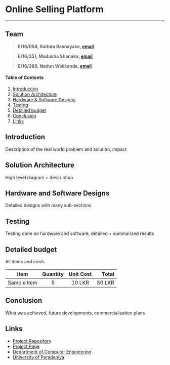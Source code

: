 # Online Selling Platform

---

## Team
>  **E/16/054, Sathira Basnayake, [email](e16054@eng.pdn.ac.lk)**

>  **E/16/351, Madusha Shanaka, [email](e16351@eng.pdn.ac.lk)**

>  **E/16/389, Nadun Welikanda, [email](e16389@eng.pdn.ac.lk)**

<!-- Image (photo/drawing of the final hardware) should be here -->

<!-- This is a sample image, to show how to add images to your page. To learn more options, please refer [this](https://projects.ce.pdn.ac.lk/docs/faq/how-to-add-an-image/) -->

<!-- ![Sample Image](./images/sample.png) -->

#### Table of Contents
1. [Introduction](#introduction)
2. [Solution Architecture](#solution-architecture )
3. [Hardware & Software Designs](#hardware-and-software-designs)
4. [Testing](#testing)
5. [Detailed budget](#detailed-budget)
6. [Conclusion](#conclusion)
7. [Links](#links)

## Introduction

Description of the real world problem and solution, impact


## Solution Architecture

High level diagram + description

## Hardware and Software Designs

Detailed designs with many sub-sections

## Testing

Testing done on hardware and software, detailed + summarized results

## Detailed budget

All items and costs

| Item          | Quantity  | Unit Cost  | Total  |
| ------------- |:---------:|:----------:|-------:|
| Sample item   | 5         | 10 LKR     | 50 LKR |

## Conclusion

What was achieved, future developments, commercialization plans

## Links

- [Project Repository](https://github.com/cepdnaclk/e16-CO328-online-selling-platform)
- [Project Page]()
- [Department of Computer Engineering](http://www.ce.pdn.ac.lk/)
- [University of Peradeniya](https://eng.pdn.ac.lk/)
